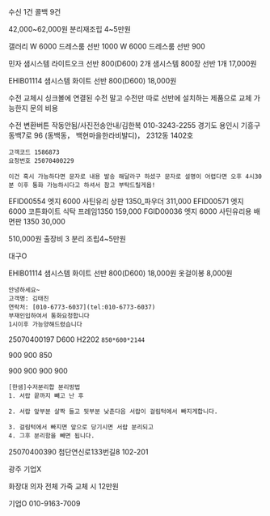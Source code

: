 수신 1건 콜백 9건


42,000~62,000원
분리재조립 4~5만원

갤러리
W 6000 드레스룸 선반 1000 
W 6000 드레스룸 선반 900

민자
샘시스템 라이트오크 선반 800(D600) 2개 
샘시스템 800장 선반 1개  17,000원 

EHIB01114 샘시스템 화이트 선반 800(D600) 18,000원

수전 교체시  싱크볼에 연결된 수전 말고  수전만  따로 선반에 설치하는 제품으로 교체 가능한지 문의  비용



수전 변환버튼 작동안됨/사진전송안내/김한복 010-3243-2255 경기도 용인시 기흥구 동백7로 96 (동백동， 백현마을한라비발디)， 2312동 1402호


```
고객코드 1586873  
요청번호 25070400229
  
이건 혹시 가능하다면 문자로 내용 발송 해달라구 하셨구 문자로 설명이 어렵다면 오후 4시30분 이후 통화 가능하시다고 하셔서 참고 부탁드릴게욥!
```



EFID00554	엣지 6000 사틴유리 상판 1350_파우더
311,000
EFID00571	엣지 6000 코튼화이트 식탁 프레임1350
159,000
FGID00036	엣지 6000 사틴유리용 배면판 1350
30,000

510,000원
출장비 3
분리 조립4~5만원

대구O


EHIB01114 샘시스템 화이트 선반 800(D600) 18,000원
옷걸이봉 8,000원

```
안녕하세요~  
고객명: 김태진  
연락처: [010-6773-6037](tel:010-6773-6037)  
부재인입하여서 통화요청합니다  
1시이후 가능양해드렸습니다
```


25070400197
D600 H2202
`850*600*2144`

900 900 850

900 900 900 900



```
[한샘]수저분리합 분리방법
1. 서랍 끝까지 빼고 난 후 

2. 서랍 앞부분 살짝 들고 뒷부분 낮춘다음 서랍이 걸림턱에서 빠지게합니다.

3. 걸림턱에서 빠지면 앞으로 당기시면 서랍 분리되고
4. 그후 분리함을 빼면 됩니다.
```

25070400390
첨단연신로133번길8 102-201


광주
기업X



화장대 의자 전체 가죽 교체 시 12만원


기업O 010-9163-7009